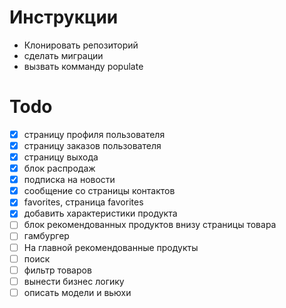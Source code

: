 # Инструкции
 - Клонировать репозиторий
 - сделать миграции
 - вызвать комманду populate

# Todo
- [x] страницу профиля пользователя
- [x] страницу заказов пользователя
- [x] страницу выхода
- [x] блок распродаж
- [x] подписка на новости
- [x] сообщение со страницы контактов
- [x] favorites, страница favorites
- [x] добавить характеристики продукта
- [ ] блок рекомендованных продуктов внизу страницы товара
- [ ] гамбургер
- [ ] На главной рекомендованные продукты
- [ ] поиск
- [ ] фильтр товаров
- [ ] вынести бизнес логику
- [ ] описать модели и вьюхи
